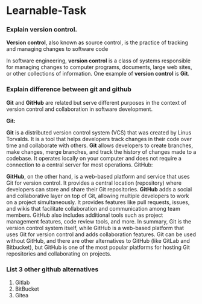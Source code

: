 # Learnable-Task

### Explain version control.

**Version control**, also known as source control, is the practice of tracking and managing changes to software code

In software engineering, **version control** is a class of systems responsible for managing changes to computer programs, documents, large web sites, or other collections of information. One example of **version control** is **Git**.


### Explain difference between git and github

**Git** and **GitHub** are related but serve different purposes in the context of version control and collaboration in software development.

**Git:**

**Git** is a distributed version control system (VCS) that was created by Linus Torvalds.
It is a tool that helps developers track changes in their code over time and collaborate with others.
**Git** allows developers to create branches, make changes, merge branches, and track the history of changes made to a codebase.
It operates locally on your computer and does not require a connection to a central server for most operations.
GitHub:

**GitHub**, on the other hand, is a web-based platform and service that uses Git for version control.
It provides a central location (repository) where developers can store and share their Git repositories.
**GitHub** adds a social and collaborative layer on top of Git, allowing multiple developers to work on a project simultaneously.
It provides features like pull requests, issues, and wikis that facilitate collaboration and communication among team members.
GitHub also includes additional tools such as project management features, code review tools, and more.
In summary, Git is the version control system itself, while GitHub is a web-based platform that uses Git for version control and adds collaboration features. Git can be used without GitHub, and there are other alternatives to GitHub (like GitLab and Bitbucket), but GitHub is one of the most popular platforms for hosting Git repositories and collaborating on projects.


### List 3 other github alternatives
1. Gitlab
2. BitBucket
3. Gitea


### 






